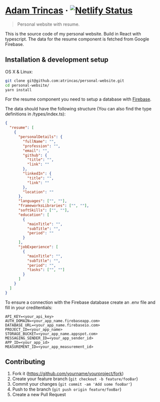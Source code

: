 # [Adam Trincas](https://adamtrincas.netlify.app/) &middot; [![Netlify Status](https://api.netlify.com/api/v1/badges/63a938a2-ca72-4953-a5c3-e6a0e35076d0/deploy-status)](https://app.netlify.com/sites/adamtrincas/deploys)

> Personal website with resume.

This is the source code of my personal website. Build in React with typescript. The data for the
resume component is fetched from Google Firebase.

## Installation & development setup

OS X & Linux:

```sh
git clone git@github.com:atrincas/personal-website.git
cd personal-website/
yarn install
```

For the resume component you need to setup a database with [Firebase](https://firebase.google.com/).

The data should have the following structure (You can also find the type definitions in
/types/index.ts):

```json
{
  "resume": [
    {
      "personalDetails": {
        "fullName": "",
        "profession": "",
        "email": "",
        "github": {
          "title": "",
          "link": ""
        },
        "linkedIn": {
          "title": "",
          "link": ""
        },
        "location": ""
      },
      "languages": ["", ""],
      "frameworksLibraries": ["", ""],
      "softSkills": ["", ""],
      "education": [
        {
          "mainTitle": "",
          "subTitle": "",
          "period": ""
        }
      ],
      "jobExperience": [
        {
          "mainTitle": "",
          "subTitle": "",
          "period": "",
          "tasks": ["", ""]
        }
      ]
    }
  ]
}
```

To ensure a connection with the Firebase database create an .env file and fill in your
creditentials:

```env
API_KEY=<your_api_key>
AUTH_DOMAIN=<your_app_name.firebaseapp.com>
DATABASE_URL=<your_app_name.firebaseio.com>
PROJECT_ID=<your_app_name>
STORAGE_BUCKET=<your_app_name.appspot.com>
MESSAGING_SENDER_ID=<your_app_sender_id>
APP_ID=<your_app_id>
MEASUREMENT_ID=<your_app_measurement_id>
```

## Contributing

1. Fork it (<https://github.com/yourname/yourproject/fork>)
2. Create your feature branch (`git checkout -b feature/fooBar`)
3. Commit your changes (`git commit -am 'Add some fooBar'`)
4. Push to the branch (`git push origin feature/fooBar`)
5. Create a new Pull Request
